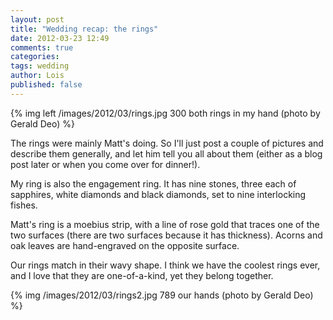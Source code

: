 ```yaml
---
layout: post
title: "Wedding recap: the rings"
date: 2012-03-23 12:49
comments: true
categories: 
tags: wedding
author: Lois
published: false
---
```

{% img left /images/2012/03/rings.jpg 300 both rings in my hand (photo by Gerald Deo) %}

The rings were mainly Matt's doing. So I'll just post a couple of pictures and describe them generally, and let him tell you all about them (either as a blog post later or when you come over for dinner!).

My ring is also the engagement ring. It has nine stones, three each of sapphires, white diamonds and black diamonds, set to nine interlocking fishes.

Matt's ring is a moebius strip, with a line of rose gold that traces one of the two surfaces (there are two surfaces because it has thickness). Acorns and oak leaves are hand-engraved on the opposite surface.

Our rings match in their wavy shape. I think we have the coolest rings ever, and I love that they are one-of-a-kind, yet they belong together.

{% img /images/2012/03/rings2.jpg 789 our hands (photo by Gerald Deo) %}
